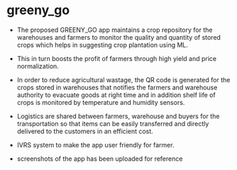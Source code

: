 # greeny_go

* The proposed GREENY_GO  app maintains a crop repository for the warehouses and farmers to monitor the quality and quantity of stored crops which helps in suggesting crop plantation using ML.

* This in turn boosts the profit of farmers through high yield and price normalization.

* In order to reduce agricultural wastage, the QR code is generated for the crops stored in warehouses that notifies the farmers and warehouse authority to evacuate goods at right time and in addition shelf life of crops is monitored by temperature and humidity sensors.

* Logistics are shared between farmers, warehouse and buyers for the transportation so that items can be easily transferred and directly delivered to the customers in an efficient cost.

* IVRS system to make the app user friendly for farmer.


* screenshots of the app has been uploaded for reference
